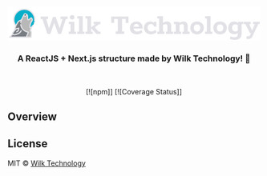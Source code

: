 <p align="center">
  <img src="./src/assets/wilktechnology.svg" alt="Wilk Technology" />
</p>

<h3 align="center">
  A ReactJS + Next.js structure made by Wilk Technology! 🚀
</h3>

<br>

<div align="center">

[![npm]]<space><space>
[![Coverage Status]]

</div>

## Overview

## License

MIT © [Wilk Technology](https://github.com/wilktechnology)
